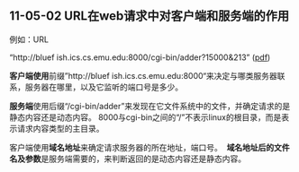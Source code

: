 ## 11-05-02 URL在web请求中对客户端和服务端的作用

例如：URL

“http://bluef ish.ics.cs.emu.edu:8000/cgi-bin/adder?15000&213” ([pdf](zotero://open-pdf/library/items/QQZJIDJ4?page=701))

**客户端使用**前缀”http://bluef ish.ics.cs.emu.edu:8000“来决定与哪类服务器联系，服务器在哪里，以及它监听的端口号是多少。

**服务端**使用后缀“/cgi-bin/adder”来发现在它文件系统中的文件，并确定请求的是静态内容还是动态内容。 8000与cgi-bin之间的“/”不表示linux的根目录，而是表示请求内容类型的主目录。

客户端使用**域名地址**来确定请求服务器的所在地址，端口号。  **域名地址后的文件名及参数**是服务端需要的，来判断返回的是动态内容还是静态内容。

